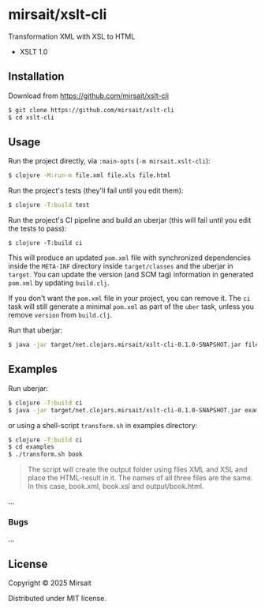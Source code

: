 # mirsait/xslt-cli

Transformation XML with XSL to HTML

+ XSLT 1.0

## Installation

Download from https://github.com/mirsait/xslt-cli

```bash
$ git clone https://github.com/mirsait/xslt-cli
$ cd xslt-cli
```

## Usage

Run the project directly, via `:main-opts` (`-m mirsait.xslt-cli`):

```bash
$ clojure -M:run-m file.xml file.xls file.html
```

Run the project's tests (they'll fail until you edit them):

```bash
$ clojure -T:build test
```

Run the project's CI pipeline and build an uberjar (this will fail until you edit the tests to pass):

    $ clojure -T:build ci

This will produce an updated `pom.xml` file with synchronized dependencies inside the `META-INF`
directory inside `target/classes` and the uberjar in `target`. You can update the version (and SCM tag)
information in generated `pom.xml` by updating `build.clj`.

If you don't want the `pom.xml` file in your project, you can remove it. The `ci` task will
still generate a minimal `pom.xml` as part of the `uber` task, unless you remove `version`
from `build.clj`.

Run that uberjar:

```bash
$ java -jar target/net.clojars.mirsait/xslt-cli-0.1.0-SNAPSHOT.jar file.xml file.xsl file.html
```

## Examples

Run uberjar:

```bash
$ clojure -T:build ci
$ java -jar target/net.clojars.mirsait/xslt-cli-0.1.0-SNAPSHOT.jar examples/book.xml examples/book.xsl examples/book.html
```

or using a shell-script `transform.sh` in examples directory:

```bash
$ clojure -T:build ci
$ cd examples
$ ./transform.sh book
```
> The script will create the output folder using files XML and XSL and place the HTML-result in it.
> The names of all three files are the same. In this case, book.xml, book.xsl and output/book.html.

...

### Bugs

...

## License

Copyright © 2025 Mirsait

Distributed under MIT license.
